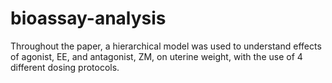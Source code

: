 # bioassay-analysis
Throughout the paper, a hierarchical model was used to understand effects of agonist, EE, and antagonist, ZM, on uterine weight, with the use of 4 different dosing protocols.
